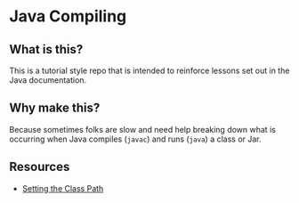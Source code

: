 # Java Compiling

## What is this?

This is a tutorial style repo that is intended to reinforce lessons set out in the Java documentation.

## Why make this?

Because sometimes folks are slow and need help breaking down what is occurring when Java compiles (`javac`) and runs (`java`) a class or Jar.

## Resources

- [Setting the Class Path](https://docs.oracle.com/javase/7/docs/technotes/tools/windows/classpath.html)

